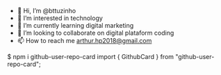 - 👋 Hi, I’m @bttuzinho
- 👀 I’m interested in technology
- 🌱 I’m currently learning digital marketing
- 💞️ I’m looking to collaborate on digital plataform coding
- 📫 How to reach me arthur.hp2018@gmail.com

$ npm i github-user-repo-card
import { GithubCard } from "github-user-repo-card";

<GithubCard name="bttuzinho" type="repo" repository="bttuzinho_" widht={500} height={150} />

<!---
bttuzinho/bttuzinho is a ✨ special ✨ repository because its `README.md` (this file) appears on your GitHub profile.
You can click the Preview link to take a look at your changes.
--->
